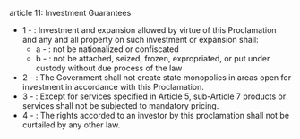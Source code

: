 article 11: Investment Guarantees 

<ul>
			<li>1 - : Investment and expansion allowed by virtue of this Proclamation and any and all property on such investment or expansion shall: <ul>
						<li>a - : not be nationalized or confiscated<ul>
						</ul></li>						<li>b - : not be attached, seized, frozen, expropriated, or put under custody without due process of the law <ul>
						</ul></li>			</ul></li>			<li>2 - : The Government shall not create state monopolies in areas open for investment in accordance with this Proclamation. <ul>
			</ul></li>			<li>3 - : Except for services specified in Article 5, sub-Article 7 products or services shall not be subjected to mandatory pricing.<ul>
			</ul></li>			<li>4 - : The rights accorded to an investor by this proclamation shall not be curtailed by any other law. <ul>
			</ul></li></ul>